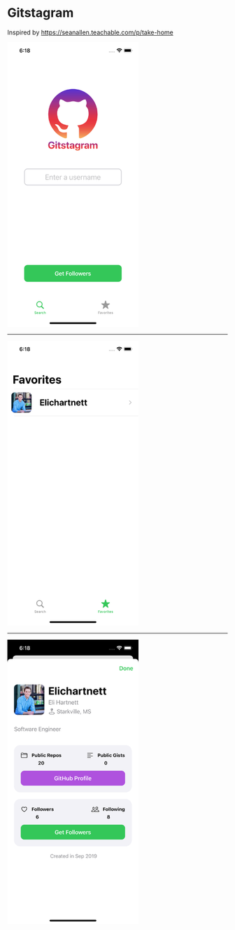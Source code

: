 # Gitstagram
Inspired by https://seanallen.teachable.com/p/take-home

<img src="https://raw.githubusercontent.com/Elichartnett/Gitstagram/main/Gitstagram/1.png" alt="1" width="300"/>

---

<img src="https://raw.githubusercontent.com/Elichartnett/Gitstagram/main/Gitstagram/2.png" alt="2" width="300"/>

---

<img src="https://raw.githubusercontent.com/Elichartnett/Gitstagram/main/Gitstagram/3.png" alt="3" width="300"/>
